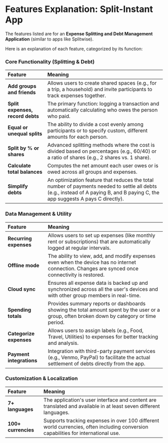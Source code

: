 # Features Explanation: Split-Instant App

The features listed are for an **Expense Splitting and Debt Management Application** (similar to apps like Splitwise).

Here is an explanation of each feature, categorized by its function:

### Core Functionality (Splitting & Debt)

| Feature | Meaning |
| :--- | :--- |
| **Add groups and friends** | Allows users to create shared spaces (e.g., for a trip, a household) and invite participants to track expenses together. |
| **Split expenses, record debts** | The primary function: logging a transaction and automatically calculating who owes the person who paid. |
| **Equal or unequal splits** | The ability to divide a cost evenly among participants or to specify custom, different amounts for each person. |
| **Split by % or shares** | Advanced splitting methods where the cost is divided based on percentages (e.g., 60/40) or a ratio of shares (e.g., 2 shares vs. 1 share). |
| **Calculate total balances** | Computes the net amount each user owes or is owed across all groups and expenses. |
| **Simplify debts** | An optimization feature that reduces the total number of payments needed to settle all debts (e.g., instead of A paying B, and B paying C, the app suggests A pays C directly). |

### Data Management & Utility

| Feature | Meaning |
| :--- | :--- |
| **Recurring expenses** | Allows users to set up expenses (like monthly rent or subscriptions) that are automatically logged at regular intervals. |
| **Offline mode** | The ability to view, add, and modify expenses even when the device has no internet connection. Changes are synced once connectivity is restored. |
| **Cloud sync** | Ensures all expense data is backed up and synchronized across all the user's devices and with other group members in real-time. |
| **Spending totals** | Provides summary reports or dashboards showing the total amount spent by the user or a group, often broken down by category or time period. |
| **Categorize expenses** | Allows users to assign labels (e.g., Food, Travel, Utilities) to expenses for better tracking and analysis. |
| **Payment integrations** | Integration with third-party payment services (e.g., Venmo, PayPal) to facilitate the actual settlement of debts directly from the app. |

### Customization & Localization

| Feature | Meaning |
| :--- | :--- |
| **7+ languages** | The application's user interface and content are translated and available in at least seven different languages. |
| **100+ currencies** | Supports tracking expenses in over 100 different world currencies, often including conversion capabilities for international use. |